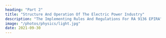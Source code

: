 ```yaml
---
heading: "Part 2"
title: "Structure And Operation Of The Electric Power Industry"
description: "The Implementing Rules And Regulations For RA 9136 EPIRA"
image: "/photos/physics/light.jpg"
date: 2021-09-30
---
```


